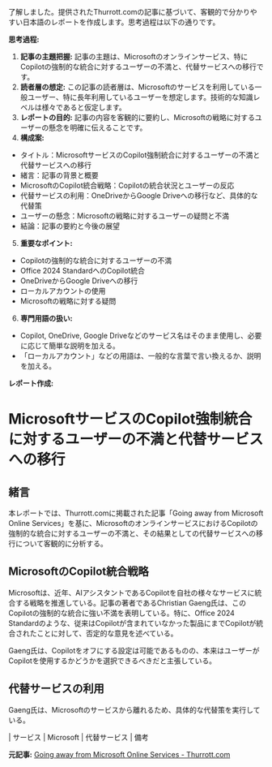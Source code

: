 了解しました。提供されたThurrott.comの記事に基づいて、客観的で分かりやすい日本語のレポートを作成します。思考過程は以下の通りです。

**思考過程:**

1. **記事の主題把握:** 記事の主題は、Microsoftのオンラインサービス、特にCopilotの強制的な統合に対するユーザーの不満と、代替サービスへの移行です。
2. **読者層の想定:** この記事の読者層は、Microsoftのサービスを利用している一般ユーザー、特に長年利用しているユーザーを想定します。技術的な知識レベルは様々であると仮定します。
3. **レポートの目的:** 記事の内容を客観的に要約し、Microsoftの戦略に対するユーザーの懸念を明確に伝えることです。
4. **構成案:**
 * タイトル：MicrosoftサービスのCopilot強制統合に対するユーザーの不満と代替サービスへの移行
 * 緒言：記事の背景と概要
 * MicrosoftのCopilot統合戦略：Copilotの統合状況とユーザーの反応
 * 代替サービスの利用：OneDriveからGoogle Driveへの移行など、具体的な代替策
 * ユーザーの懸念：Microsoftの戦略に対するユーザーの疑問と不満
 * 結論：記事の要約と今後の展望
5. **重要なポイント:**
 * Copilotの強制的な統合に対するユーザーの不満
 * Office 2024 StandardへのCopilot統合
 * OneDriveからGoogle Driveへの移行
 * ローカルアカウントの使用
 * Microsoftの戦略に対する疑問
6. **専門用語の扱い:**
 * Copilot, OneDrive, Google Driveなどのサービス名はそのまま使用し、必要に応じて簡単な説明を加える。
 * 「ローカルアカウント」などの用語は、一般的な言葉で言い換えるか、説明を加える。

**レポート作成:**

# MicrosoftサービスのCopilot強制統合に対するユーザーの不満と代替サービスへの移行

## 緒言

本レポートでは、Thurrott.comに掲載された記事「Going away from Microsoft Online Services」を基に、MicrosoftのオンラインサービスにおけるCopilotの強制的な統合に対するユーザーの不満と、その結果としての代替サービスへの移行について客観的に分析する。

## MicrosoftのCopilot統合戦略

Microsoftは、近年、AIアシスタントであるCopilotを自社の様々なサービスに統合する戦略を推進している。記事の著者であるChristian Gaeng氏は、このCopilotの強制的な統合に強い不満を表明している。特に、Office 2024 Standardのような、従来はCopilotが含まれていなかった製品にまでCopilotが統合されたことに対して、否定的な意見を述べている。

Gaeng氏は、Copilotをオフにする設定は可能であるものの、本来はユーザーがCopilotを使用するかどうかを選択できるべきだと主張している。

## 代替サービスの利用

Gaeng氏は、Microsoftのサービスから離れるため、具体的な代替策を実行している。

| サービス | Microsoft | 代替サービス | 備考 

**元記事:** [Going away from Microsoft Online Services - Thurrott.com](https://www.thurrott.com/forums/microsoft/windows/thread/going-away-from-microsoft-online-services)